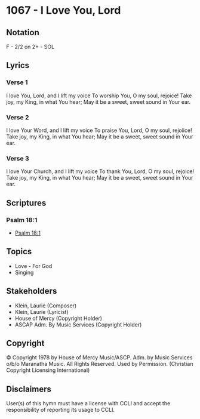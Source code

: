 # 1067 - I Love You, Lord

## Notation

F - 2/2 on 2+ - SOL

## Lyrics

### Verse 1

I love You, Lord, and I lift my voice To worship You, O my soul, rejoice! Take joy, my King, in what You hear; May it be a sweet, sweet sound in Your ear.

### Verse 2

I love Your Word, and I lift my voice To praise You, Lord, O my soul, rejoiice! Take joy, my King, in what You hear; May it be a sweet, sweet sound in Your ear.

### Verse 3

I love Your Church, and I lift my voice To thank You, Lord, O my soul, rejoice! Take joy, my King, in what You hear; May it be a sweet, sweet sound in Your ear.


## Scriptures

### Psalm 18:1

- [Psalm 18:1](https://www.biblegateway.com/passage/?search=Psalm%2018%3A1)


## Topics

- Love - For God
- Singing

## Stakeholders

- Klein, Laurie (Composer)
- Klein, Laurie (Lyricist)
- House of Mercy (Copyright Holder)
- ASCAP Adm. By Music Services (Copyright Holder)

## Copyright

© Copyright 1978 by House of Mercy Music/ASCP. Adm. by Music Services o/b/o Maranatha Music. All Rights Reserved. Used by Permission.
(Christian Copyright Licensing International)

## Disclaimers

User(s) of this hymn must have a license with CCLI and accept the responsibility of reporting its usage to CCLI.

